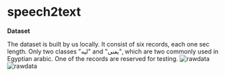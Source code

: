 # speech2text
**Dataset**

The dataset is built by us locally. It consist of six records, each one sec length.
Only two classes "ليه" and "يعنى", which are two commonly used in Egyptian arabic. One of the records are reserved for testing.
![rawdata](https://user-images.githubusercontent.com/33070648/177047498-3f22e7fc-cdbf-48a3-aac3-d59798e86c3c.png)
![rawdata](https://user-images.githubusercontent.com/33070648/177047514-7304e953-52ab-429f-a537-e8f1c0fd0c0c.png)
